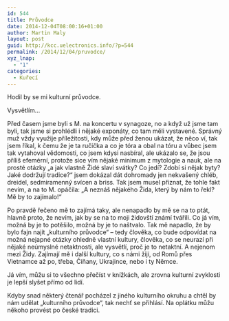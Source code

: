```yaml
---
id: 544
title: Průvodce
date: 2014-12-04T08:00:16+01:00
author: Martin Maly
layout: post
guid: http://kcc.uelectronics.info/?p=544
permalink: /2014/12/04/pruvodce/
xyz_lnap:
  - "1"
categories:
  - Kuřecí
---
```

Hodil by se mi kulturní průvodce.

Vysvětlím&#8230;

Před časem jsme byli s M. na koncertu v synagoze, no a když už jsme tam byli, tak jsme si prohlédli i nějaké exponáty, co tam měli vystavené. Správný muž vždy využije příležitosti, kdy může před ženou ukázat, že něco ví, tak jsem říkal, k čemu že je ta ručička a co je tóra a obal na tóru a vůbec jsem tak vytahoval vědomosti, co jsem kdysi nasbíral, ale ukázalo se, že jsou příliš efemérní, protože sice vím nějaké minimum z mytologie a nauk, ale na prosté otázky &#8222;a jak vlastně Židé slaví svátky? Co jedí? Zdobí si nějak byty? Jaké dodržují tradice?&#8220; jsem dokázal dát dohromady jen nekvašený chléb, dreidel, sedmiramenný svícen a briss. Tak jsem musel přiznat, že tohle fakt nevím, a na to M. opáčila: &#8222;A neznáš nějakého Žida, který by nám to řekl? Mě by to zajímalo!&#8220;

Po pravdě řečeno mě to zajímá taky, ale nenapadlo by mě se na to ptát, hlavně proto, že nevím, jak by se na to moji židovští známí tvářili. Co já vím, možná by je to potěšilo, možná by je to naštvalo. Tak mě napadlo, že by bylo fajn najít &#8222;kulturního průvodce&#8220; &#8211; tedy člověka, co bude odpovídat na možná nejapné otázky ohledně vlastní kultury, člověka, co se neurazí při nějaké neúmyslné netaktnosti, ale vysvětlí, proč je to netaktní. A nejenom mezi Židy. Zajímají mě i další kultury, co s námi žijí, od Romů přes Vietnamce až po, třeba, Číňany, Ukrajince, nebo i ty Němce.

Já vím, můžu si to všechno přečíst v knížkách, ale zrovna kulturní zvyklosti je lepší slyšet přímo od lidí.

Kdyby snad některý čtenář pocházel z jiného kulturního okruhu a chtěl by nám udělat &#8222;kulturního průvodce&#8220;, tak nechť se přihlásí. Na oplátku můžu někoho provést po české tradici.